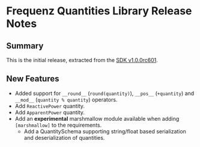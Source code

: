 # Frequenz Quantities Library Release Notes

## Summary

This is the initial release, extracted from the [SDK v1.0.0rc601](https://github.com/frequenz-floss/frequenz-sdk-python/releases/tag/v1.0.0-rc601).

## New Features

- Added support for `__round__` (`round(quantity)`), `__pos__` (`+quantity`) and `__mod__` (`quantity % quantity`) operators.
- Add `ReactivePower` quantity.
- Add `ApparentPower` quantity.
- Add an **experimental** marshmallow module available when adding `[marshmallow]` to the requirements.
   * Add a QuantitySchema supporting string/float based serialization and deserialization of quantities.
